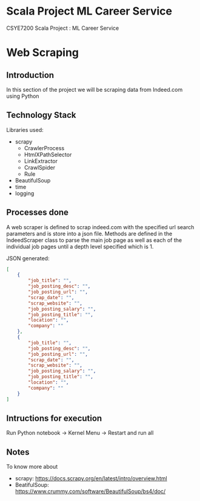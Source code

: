 # Scala Project ML Career Service
CSYE7200 Scala Project : ML Career Service

# Web Scraping

## Introduction
In this section of the project we will be scraping data from Indeed.com using Python

## Technology Stack

Libraries used:
 - scrapy
	* CrawlerProcess
	* HtmlXPathSelector
	* LinkExtractor
	* CrawlSpider
	* Rule
- BeautifulSoup
- time
- logging

## Processes done
A web scraper is defined to scrap indeed.com with the specified url search parameters and is store into a json file.
Methods are defined in the IndeedScraper class to parse the main job page as well as each of the individual job pages until a depth level specified which is 1.

JSON generated: 
```json
[
	{
		"job_title": "", 
		"job_posting_desc": "", 
		"job_posting_url": "", 
		"scrap_date": "", 
		"scrap_website": "", 
		"job_posting_salary": "", 
		"job_posting_title": "", 
		"location": "", 
		"company": ""
	},
	{
		"job_title": "", 
		"job_posting_desc": "", 
		"job_posting_url": "", 
		"scrap_date": "", 
		"scrap_website": "", 
		"job_posting_salary": "", 
		"job_posting_title": "", 
		"location": "", 
		"company": ""
	}
]
```

## Intructions for execution
Run Python notebook -> Kernel Menu -> Restart and run all

## Notes
To know more about 
- scrapy: https://docs.scrapy.org/en/latest/intro/overview.html
- BeatifulSoup: https://www.crummy.com/software/BeautifulSoup/bs4/doc/
